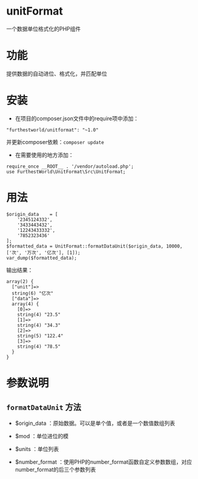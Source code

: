 # unitFormat
一个数据单位格式化的PHP组件

# 功能
提供数据的自动进位、格式化，并匹配单位

# 安装

* 在项目的composer.json文件中的require项中添加：
```
"furthestworld/unitformat": "~1.0"
```
并更新composer依赖：`composer update`

* 在需要使用的地方添加：

```
require_once __ROOT__ . '/vendor/autoload.php';
use FurthestWorld\UnitFormat\Src\UnitFormat;
```

# 用法

```
$origin_data    = [
    '2345124332',
    '3433443432',
    '12243433332',
    '7852323436'
];
$formatted_data = UnitFormat::formatDataUnit($origin_data, 10000, ['次', '万次', '亿次'], [1]);
var_dump($formatted_data);
```

输出结果：

```
array(2) {
  ["unit"]=>
  string(6) "亿次"
  ["data"]=>
  array(4) {
    [0]=>
    string(4) "23.5"
    [1]=>
    string(4) "34.3"
    [2]=>
    string(5) "122.4"
    [3]=>
    string(4) "78.5"
  }
}
```

# 参数说明

## `formatDataUnit` 方法

* $origin_data ：原始数据。可以是单个值，或者是一个数值数组列表

* $mod ：单位进位的模

* $units ：单位列表

* $number_format ：使用PHP的number_format函数自定义参数数组，对应number_format的后三个参数列表
